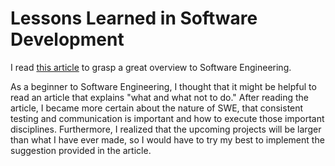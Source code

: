# Lessons Learned in Software Development

I read [this article](https://henrikwarne.com/2015/04/16/lessons-learned-in-software-development/) to grasp a great overview to Software Engineering.

As a beginner to Software Engineering, I thought that it might be helpful to read an article that explains "what and what not to do." After reading the article, I became more certain about the nature of SWE, that consistent testing and communication is important and how to execute those important disciplines. Furthermore, I realized that the upcoming projects will be larger than what I have ever made, so I would have to try my best to implement the suggestion provided in the article.